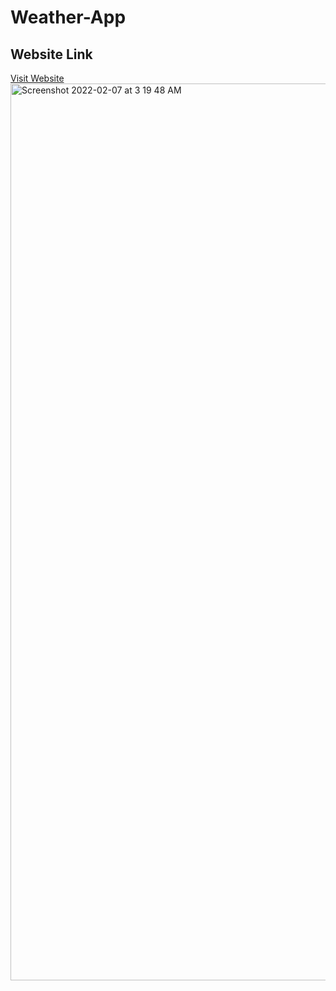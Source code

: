 # Weather-App
<h2>Website Link</h2>
<a href="https://altruisticdream.github.io/Weather-App.github.io/">Visit Website</a>
<img width="1435" alt="Screenshot 2022-02-07 at 3 19 48 AM" src="https://user-images.githubusercontent.com/63090622/152702799-fa2685ac-bc7f-45cb-9b1c-ec5feaa1ba31.png">
